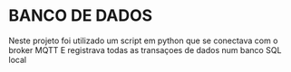 # BANCO DE DADOS
  Neste projeto foi utilizado um script em python que se conectava com o broker MQTT E registrava todas as transaçoes de dados num banco SQL local
